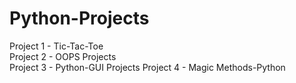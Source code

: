 # Python-Projects

Project 1 - Tic-Tac-Toe <br>
Project 2 - OOPS Projects  <br>
Project 3 - Python-GUI Projects
Project 4 - Magic Methods-Python
